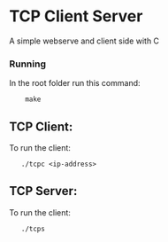 # TCP Client Server

A simple webserve and client side with C

### Running
 In the root folder run this command:
```
    make
```

## TCP Client:

 To run the client:
 ```
    ./tcpc <ip-address>
 ```

## TCP Server:

 To run the client:
 ```
    ./tcps
 ```

